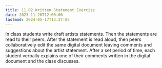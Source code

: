 ```yaml
---
title: 11.02 Written Statement Exercise
date: 2023-11-20T12:00:00
lastmod: 2024-05-17T13:27:05
---
```


In class students write draft artists statements. Then the statements are read to their peers. After the statement is read aloud, then peers collaboratively edit the same digital document leaving comments and suggestions about the artist statement. After a set period of time, each student verbally explains one of their comments written in the digital document and the class discusses.
